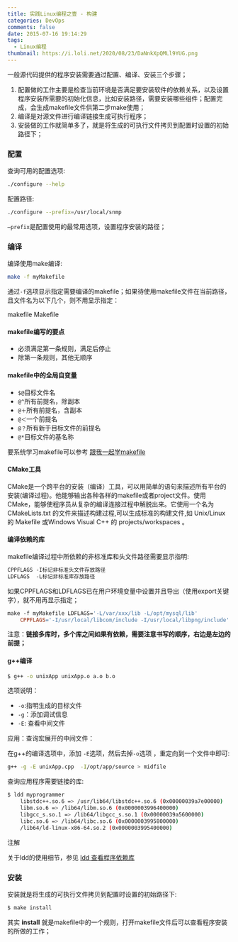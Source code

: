 ```yaml
---
title: 实践Linux编程之壹 - 构建
categories: DevOps
comments: false
date: 2015-07-16 19:14:29
tags:
  - Linux编程
thumbnail: https://i.loli.net/2020/08/23/DaNnkXpQMLl9YUG.png
---
```


一般源代码提供的程序安装需要通过配置、编译、安装三个步骤；

1. 配置做的工作主要是检查当前环境是否满足要安装软件的依赖关系，以及设置程序安装所需要的初始化信息，比如安装路径，需要安装哪些组件；配置完成，会生成makefile文件供第二步make使用；
2. 编译是对源文件进行编译链接生成可执行程序；
3. 安装做的工作就简单多了，就是将生成的可执行文件拷贝到配置时设置的初始路径下；

<!--more-->

### 配置

查询可用的配置选项:

```bash
./configure --help
```

配置路径:

```bash
./configure --prefix=/usr/local/snmp
```

`–prefix`是配置使用的最常用选项，设置程序安装的路径；

### 编译

编译使用make编译:

```bash
make -f myMakefile
```

通过`-f`选项显示指定需要编译的makefile；如果待使用makefile文件在当前路径，且文件名为以下几个，则不用显示指定：

makefile Makefile

#### makefile编写的要点

- 必须满足第一条规则，满足后停止
- 除第一条规则，其他无顺序

#### makefile中的全局自变量

- `$@`目标文件名
- `@^`所有前提名，除副本
- `@＋`所有前提名，含副本
- `@＜`一个前提名
- `@？`所有新于目标文件的前提名
- `@*`目标文件的基名称

要系统学习makefile可以参考 [跟我一起学makefile](http://scc.qibebt.cas.cn/docs/linux/base/%B8%FA%CE%D2%D2%BB%C6%F0%D0%B4Makefile-%B3%C2%F0%A9.pdf)



#### CMake工具

CMake是一个跨平台的安装（编译）工具，可以用简单的语句来描述所有平台的安装(编译过程)。他能够输出各种各样的makefile或者project文件。使用CMake，能够使程序员从复杂的编译连接过程中解脱出来。它使用一个名为 CMakeLists.txt 的文件来描述构建过程,可以生成标准的构建文件,如 Unix/Linux 的 Makefile 或Windows Visual C++ 的 projects/workspaces 。

 

#### 编译依赖的库

makefile编译过程中所依赖的非标准库和头文件路径需要显示指明:

```reStructuredText
CPPFLAGS -I标记非标准头文件存放路径
LDFLAGS  -L标记非标准库存放路径
```

如果CPPFLAGS和LDFLAGS已在用户环境变量中设置并且导出（使用export关键字），就不用再显示指定；

```makefile
make -f myMakefile LDFLAGS='-L/var/xxx/lib -L/opt/mysql/lib'
    CPPFLAGS='-I/usr/local/libcom/include -I/usr/local/libpng/include'
```

注意：**链接多库时，多个库之间如果有依赖，需要注意书写的顺序，右边是左边的前提；**

#### g++编译

```bash
$ g++ -o unixApp unixApp.o a.o b.o
```

选项说明：

- `-o`:指明生成的目标文件
- `-g`：添加调试信息
- `-E`: 查看中间文件

应用：查询宏展开的中间文件：

在g++的编译选项中，添加 `-E`选项，然后去掉`-o`选项 ，重定向到一个文件中即可:

```bash
g++ -g -E unixApp.cpp  -I/opt/app/source > midfile
```

查询应用程序需要链接的库:

```bash
$ ldd myprogrammer
    libstdc++.so.6 => /usr/lib64/libstdc++.so.6 (0x00000039a7e00000)
    libm.so.6 => /lib64/libm.so.6 (0x0000003996400000)
    libgcc_s.so.1 => /lib64/libgcc_s.so.1 (0x00000039a5600000)
    libc.so.6 => /lib64/libc.so.6 (0x0000003995800000)
    /lib64/ld-linux-x86-64.so.2 (0x0000003995400000)
```

注解

关于ldd的使用细节，参见 [ldd 查看程序依赖库](https://linuxtools-rst.readthedocs.io/zh_CN/latest/tool/ldd.html#ldd)

### 安装

安装就是将生成的可执行文件拷贝到配置时设置的初始路径下:

```bash
$ make install
```

其实 **install** 就是makefile中的一个规则，打开makefile文件后可以查看程序安装的所做的工作；

